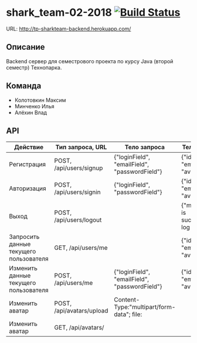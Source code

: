 # shark_team-02-2018 [![Build Status](https://travis-ci.org/3kybika/shark_team-02-2018.svg?branch=master)](https://travis-ci.org/3kybika/shark_team-02-2018)

URL: http://tp-sharkteam-backend.herokuapp.com/

## Описание
Backend сервер для семестрового проекта по курсу Java (второй семестр) Технопарка.
 
## Команда
* Колотовкин Максим
* Минченко Илья
* Алёхин Влад

## API
| Действие | Тип запроса, URL | Тело запроса | Тело ответа |
| --- | --- | --- | --- |
| Регистрация | POST, /api/users/signup | {"loginField", "emailField", "passwordField"} | {"id","login", "email", "avatar"} |
| Авторизация | POST, /api/users/signin | {"loginField", "passwordField"} | {"id","login", "email", "avatar"} |
| Выход | POST, /api/users/logout |  | {"msg":"User is successfully log out!"} |
| Запросить данные текущего пользователя | GET, /api/users/me | | {"id","login", "email", "avatar"} | |
| Изменить данные текущего пользователя | POST, /api/users/me | {"loginField", "emailField", "passwordField"}| {"id","login", "email", "avatar"} | |
| Изменить аватар | POST, /api/avatars/upload | Content-Type:"multipart/form-data"; file: <file>| | {"msg":"Image saved!"}  | |
| Изменить аватар | GET, /api/avatars/<UserId> | | | filename= "<filename>"; body: <file>  | |

